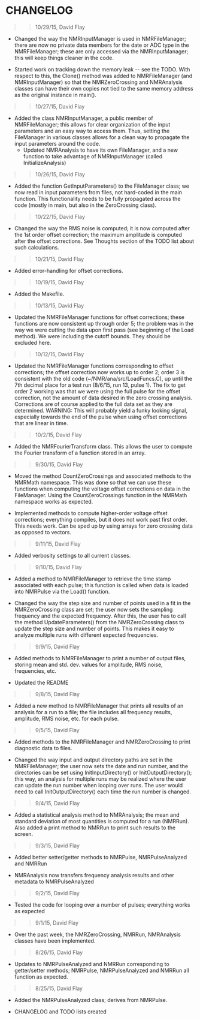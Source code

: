# CHANGELOG 

>> 10/29/15, David Flay

   - Changed the way the NMRInputManager is used in NMRFileManager; there are now no private
     data members for the date or ADC type in the NMRFileManager; these are only accessed via
     the NMRInputManager; this will keep things cleaner in the code. 

   - Started work on tracking down the memory leak -- see the TODO.  With respect to this,
     the Clone() method was added to NMRFileManager (and NMRInputManager) so that the NMRZeroCrossing 
     and NMRAnalysis classes can have their own copies not tied to the same memory address 
     as the original instance in main().  

>> 10/27/15, David Flay

   - Added the class NMRInputManager, a public member of NMRFileManager; this allows for 
     clear organization of the input parameters and an easy way to access them. Thus, setting
     the FileManager in various classes allows for a clean way to propagate the input parameters
     around the code. 
     - Updated NMRAnalysis to have its own FileManager, and a new function to take advantage
       of NMRInputManager (called InitializeAnalysis)  

>> 10/26/15, David Flay
 
   - Added the function GetInputParameters() to the FileManager class; we now read in 
     input parameters from files, not hard-coded in the main function.  This functionality 
     needs to be fully propagated across the code (mostly in main, but also in the ZeroCrossing
     class). 

>> 10/22/15, David Flay

   - Changed the way the RMS noise is computed; it is now computed after the 1st order 
     offset correction; the maximum amplitude is computed after the offset corrections. 
     See Thoughts section of the TODO list about such calculations.  

>> 10/21/15, David Flay 

   - Added error-handling for offset corrections.

>> 10/19/15, David Flay

   - Added the Makefile. 

>> 10/13/15, David Flay

   - Updated the NMRFileManager functions for offset corrections; these functions are now 
     consistent up through order 5; the problem was in the way we were cutting the data 
     upon first pass (see beginning of the Load method).  We were including the cutoff 
     bounds.  They should be excluded here. 

>> 10/12/15, David Flay

   - Updated the NMRFileManager functions corresponding to offset corrections; the offset
     correction now works up to order 2; order 3 is consistent with the old code (~/NMR/ana/src/LoadFuncs.C), 
     up until the 7th decimal place for a test run (8/6/15, run 13, pulse 1).  The fix to 
     get order 2 working was that we were using the full pulse for the offset correction,
     not the amount of data desired in the zero crossing analysis.  Corrections are of course
     applied to the full data set as they are determined. WARNING: This will probably yield
     a funky looking signal, especially towards the end of the pulse when using offset corrections
     that are linear in time.  

>> 10/2/15, David Flay

   - Added the NMRFourierTransform class.  This allows the user to compute the Fourier 
     transform of a function stored in an array.  

>> 9/30/15, David Flay 

   - Moved the method CountZeroCrossings and associated methods to the NMRMath namespace. 
     This was done so that we can use these functions when computing the voltage offset 
     corrections on data in the FileManager. Using the CountZeroCrossings function in the
     NMRMath namespace works as expected. 

   - Implemented methods to compute higher-order voltage offset corrections; everything 
     compiles, but it does not work past first order.  This needs work. Can be sped up 
     by using arrays for zero crossing data as opposed to vectors.   

>> 9/11/15, David Flay

   - Added verbosity settings to all current classes. 

>> 9/10/15, David Flay

   - Added a method to NMRFileManager to retrieve the time stamp associated with each pulse; 
     this function is called when data is loaded into NMRPulse via the Load() function. 

   - Changed the way the step size and number of points used in a fit in the NMRZeroCrossing 
     class are set; the user now sets the sampling frequency and the expected frequency. 
     After this, the user has to call the method UpdateParameters() from the NMRZeroCrossing 
     class to update the step size and number of points.  This makes it easy to analyze 
     multiple runs with different expected frequencies.    

>> 9/9/15, David Flay 

   - Added methods to NMRFileManager to print a number of output files, storing mean and 
     std. dev. values for amplitude, RMS noise, frequencies, etc.

   - Updated the README 

>> 9/8/15, David Flay

   - Added a new method to NMRFileManager that prints all results of an analysis for a run 
     to a file; the file includes all frequency results, amplitude, RMS noise, etc. for each pulse.  

>> 9/5/15, David Flay

   - Added methods to the NMRFileManager and NMRZeroCrossing to print diagnostic data to files.

   - Changed the way input and output directory paths are set in the NMRFileManager; the
     user now sets the date and run number, and the directories can be set using InitInputDirectory()
     or InitOutputDirectory(); this way, an analysis for multiple runs may be realized where
     the user can update the run number when looping over runs.  The user would need to call
     InitOutputDirectory() each time the run number is changed.     

>> 9/4/15, David Flay 
 
   - Added a statistical analysis method to NMRAnalysis; the mean and standard deviation
     of most quantities is computed for a run (NMRRun).  Also added a print method to NMRRun
     to print such results to the screen.     

>> 9/3/15, David Flay

   - Added better setter/getter methods to NMRPulse, NMRPulseAnalyzed and NMRRun

   - NMRAnalysis now transfers frequency analysis results and other metadata to 
     NMRPulseAnalyzed 

>> 9/2/15, David Flay

   - Tested the code for looping over a number of pulses; everything works as expected

>> 9/1/15, David Flay

   - Over the past week, the NMRZeroCrossing, NMRRun, NMRAnalysis classes have been 
     implemented.   

>> 8/26/15, David Flay
 
   - Updates to NMRPulseAnalyzed and NMRRun corresponding to getter/setter methods; 
     NMRPulse, NMRPulseAnalyzed and NMRRun all function as expected. 

>> 8/25/15, David Flay 

   - Added the NMRPulseAnalyzed class; derives from NMRPulse.  

   - CHANGELOG and TODO lists created
